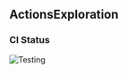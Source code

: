 
## ActionsExploration

### CI Status

![Testing](https://github.com/cs220s25/rabinovich_cicd/actions/workflows/run_tests.yml/badge.svg)


